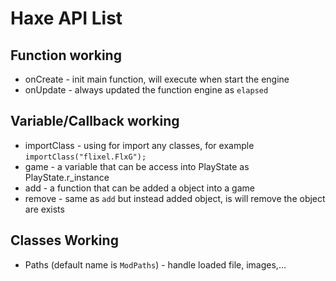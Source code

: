 # Haxe API List
## Function working
* onCreate - init main function, will execute when start the engine
* onUpdate - always updated the function engine as `elapsed`
## Variable/Callback working
* importClass - using for import any classes, for example `importClass("flixel.FlxG");`
* game - a variable that can be access into PlayState as PlayState.r_instance
* add - a function that can be added a object into a game
* remove - same as `add` but instead added object, is will remove the object are exists
## Classes Working
* Paths (default name is `ModPaths`) - handle loaded file, images,...